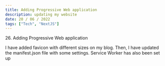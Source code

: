 ```yaml
---
title: Adding Progressive Web application
description: updating my website
date: 20 / 06 / 2022
tags: ["Tech", "NextJS"]
---
```


<p>26. Adding Progressive Web application</p>

<p> 
I have added favicon with different sizes on my blog. Then, I have updated the manifest.json file with some settings. Service Worker has also been set up
</p>
<img src="/Blog/20220620-1.png" alt="">
<img src="/Blog/20220620-2.png" alt="">